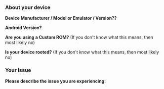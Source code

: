 ### About your device

**Device Manufacturer / Model or Emulator / Version??**

**Android Version?**

**Are you using a Custom ROM?** (If you don't know what this means, then most likely no)

**Is your device rooted?** (If you don't know what this means, then most likely no)

### Your issue

**Please describe the issue you are experiencing:**
